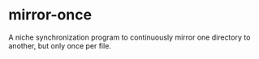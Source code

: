 # mirror-once
A niche synchronization program to continuously mirror one directory to another, but only once per file.
